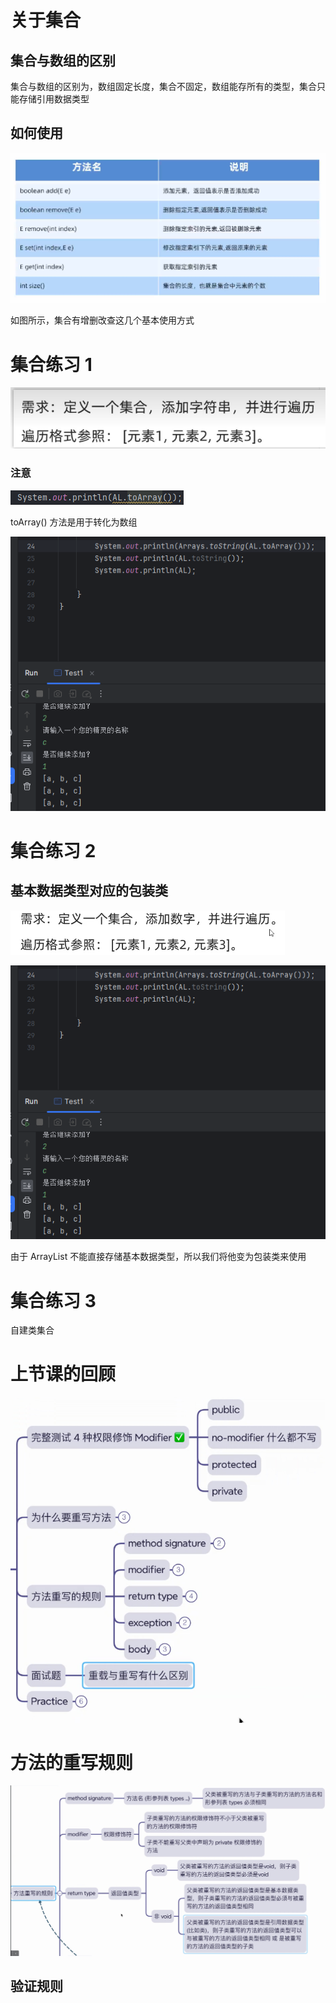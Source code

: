 # 关于集合

## 集合与数组的区别

集合与数组的区别为，数组固定长度，集合不固定，数组能存所有的类型，集合只能存储引用数据类型

## 如何使用

![img.png](img.png)

如图所示，集合有增删改查这几个基本使用方式

# 集合练习 1

![img_1.png](img_1.png)

### 注意

![img_2.png](img_2.png)

toArray() 方法是用于转化为数组

![img_3.png](img_3.png)

# 集合练习 2

## 基本数据类型对应的包装类

![img_5.png](img_5.png)

![img_4.png](img_4.png)

由于 ArrayList 不能直接存储基本数据类型，所以我们将他变为包装类来使用

# 集合练习  3

自建类集合

# 上节课的回顾

![img_6.png](img_6.png)


# 方法的重写规则

![img_7.png](img_7.png)

## 验证规则




